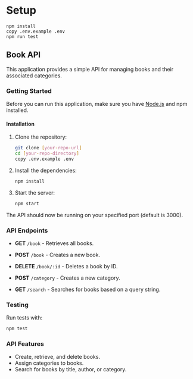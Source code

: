 # Setup

```
npm install
copy .env.example .env
npm run test
```

## Book API

This application provides a simple API for managing books and their associated categories.

### Getting Started

Before you can run this application, make sure you have [Node.js](https://nodejs.org/) and npm installed.

#### Installation

1. Clone the repository:

    ```bash
    git clone [your-repo-url]
    cd [your-repo-directory]
    copy .env.example .env
    ```

2. Install the dependencies:

    ```bash
    npm install
    ```



3. Start the server:

    ```bash
    npm start
    ```

The API should now be running on your specified port (default is 3000).

### API Endpoints

- **GET** `/book` - Retrieves all books.

- **POST** `/book` - Creates a new book.

- **DELETE** `/book/:id` - Deletes a book by ID.

- **POST** `/category` - Creates a new category.

- **GET** `/search` - Searches for books based on a query string.

### Testing

Run tests with:

```bash
npm test
```

### API Features
- Create, retrieve, and delete books.
- Assign categories to books.
- Search for books by title, author, or category.
